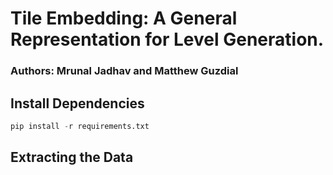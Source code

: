 # Tile Embedding: A General Representation for Level Generation.
### Authors: Mrunal Jadhav and Matthew Guzdial 

<!-- Paper:  -->

## Install Dependencies

```python
pip install -r requirements.txt
```

## Extracting the Data
